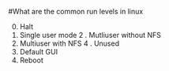 #What are the common run levels in linux

0. Halt
1. Single user mode
2 . Mutliuser without NFS
3. Multiuser with NFS
4 . Unused
5. Default GUI  
6. Reboot